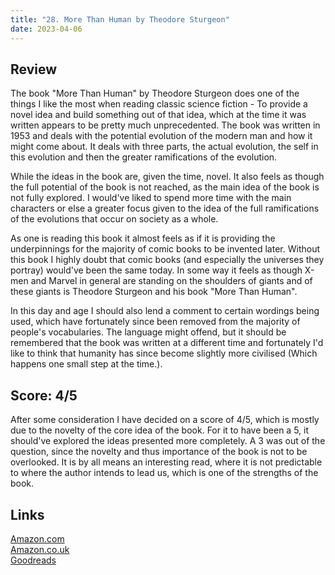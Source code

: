 ```yaml
---
title: "28. More Than Human by Theodore Sturgeon"
date: 2023-04-06
---
```

## Review
The book "More Than Human" by Theodore Sturgeon does one of the things I like the most when reading classic science fiction - To provide a novel idea and build something out of that idea, which at the time it was written appears to be pretty much unprecedented. The book was written in 1953 and deals with the potential evolution of the modern man and how it might come about. It deals with three parts, the actual evolution, the self in this evolution and then the greater ramifications of the evolution.

While the ideas in the book are, given the time, novel. It also feels as though the full potential of the book is not reached, as the main idea of the book is not fully explored. I would've liked to spend more time with the main characters or else a greater focus given to the idea of the full ramifications of the evolutions that occur on society as a whole.

As one is reading this book it almost feels as if it is providing the underpinnings for the majority of comic books to be invented later. Without this book I highly doubt that comic books (and especially the universes they portray) would've been the same today. In some way it feels as though X-men and Marvel in general are standing on the shoulders of giants and of these giants is Theodore Sturgeon and his book "More Than Human".

In this day and age I should also lend a comment to certain wordings being used, which have fortunately since been removed from the majority of people's vocabularies. The language might offend, but it should be remembered that the book was written at a different time and fortunately I'd like to think that humanity has since become slightly more civilised (Which happens one small step at the time.).
## Score: 4/5
After some consideration I have decided on a score of 4/5, which is mostly due to the novelty of the core idea of the book. For it to have been a 5, it should've explored the ideas presented more completely. A 3 was out of the question, since the novelty and thus importance of the book is not to be overlooked. It is by all means an interesting read, where it is not predictable to where the author intends to lead us, which is one of the strengths of the book.
## Links
[Amazon.com](https://www.amazon.com/More-Than-Human-S-F-MASTERWORKS-ebook/dp/B005OAHGE4/ref=sr_1_1?crid=38060UD9AQ39U&keywords=more+than+human&qid=1680771752)<br>
[Amazon.co.uk](https://www.amazon.co.uk/More-Than-Human-S-F-MASTERWORKS/dp/1857988523/ref=sr_1_2?crid=3EN5VLYPYW9XY&keywords=more+than+human&qid=1680771812)<br>
[Goodreads](https://www.goodreads.com/en/book/show/541024)